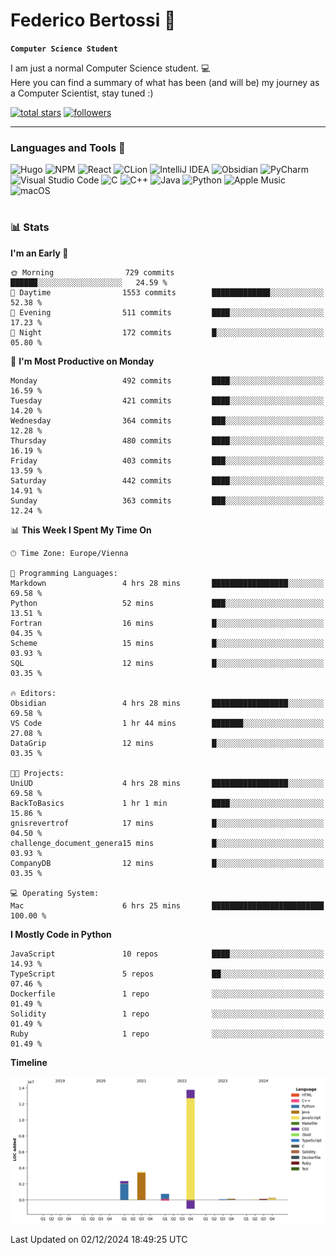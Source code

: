 # Federico Bertossi 🚀

**`Computer Science Student`**

[//]: # (Thanks to @ForrestKnight for the inspiration.)

<!-- TODO: Insert a banner image -->

I am just a normal Computer Science student. 💻 </br>
Here you can find a summary of what has been (and will be) my journey as a Computer Scientist, stay tuned :)

   <p>
      <a href="https://github.com/mrBymax?tab=repositories&sort=stargazers">
         <img alt="total stars" title="Total stars on GitHub" src="https://custom-icon-badges.demolab.com/github/stars/mrBymax?color=55960c&style=for-the-badge&labelColor=488207&logo=star"/></a>
<a href="https://github.com/mrBymax?tab=followers">
         <img alt="followers" title="Follow me on Github" src="https://custom-icon-badges.demolab.com/github/followers/mrBymax?color=236ad3&labelColor=1155ba&style=for-the-badge&logo=person-add&label=Follow&logoColor=white"/></a>
   </p>

---

<!-- TODO: Insert a GIF -->
### Languages and Tools 🧰

<!-- TODO: Change it with shields -->
![Hugo](https://img.shields.io/badge/Hugo-black.svg?style=for-the-badge&logo=Hugo)
![NPM](https://img.shields.io/badge/NPM-%23CB3837.svg?style=for-the-badge&logo=npm&logoColor=white)
![React](https://img.shields.io/badge/react-%2320232a.svg?style=for-the-badge&logo=react&logoColor=%2361DAFB)
![CLion](https://img.shields.io/badge/CLion-black?style=for-the-badge&logo=clion&logoColor=white)
![IntelliJ IDEA](https://img.shields.io/badge/IntelliJIDEA-000000.svg?style=for-the-badge&logo=intellij-idea&logoColor=white)
![Obsidian](https://img.shields.io/badge/Obsidian-%23483699.svg?style=for-the-badge&logo=obsidian&logoColor=white)
![PyCharm](https://img.shields.io/badge/pycharm-143?style=for-the-badge&logo=pycharm&logoColor=black&color=black&labelColor=green)
![Visual Studio Code](https://img.shields.io/badge/Visual%20Studio%20Code-0078d7.svg?style=for-the-badge&logo=visual-studio-code&logoColor=white)
![C](https://img.shields.io/badge/c-%2300599C.svg?style=for-the-badge&logo=c&logoColor=white)
![C++](https://img.shields.io/badge/c++-%2300599C.svg?style=for-the-badge&logo=c%2B%2B&logoColor=white)
![Java](https://img.shields.io/badge/java-%23ED8B00.svg?style=for-the-badge&logo=openjdk&logoColor=white)
![Python](https://img.shields.io/badge/python-3670A0?style=for-the-badge&logo=python&logoColor=ffdd54)
![Apple Music](https://img.shields.io/badge/Apple_Music-9933CC?style=for-the-badge&logo=apple-music&logoColor=white)
![macOS](https://img.shields.io/badge/mac%20os-000000?style=for-the-badge&logo=macos&logoColor=F0F0F0)


#

### 📊 Stats

<!-- ![My GitHub stats](https://github-readme-stats.vercel.app/api?username=mrBymax&show_icons=true&theme=dracula) -->


<!--START_SECTION:waka-->
**I'm an Early 🐤** 

```text
🌞 Morning                729 commits         ██████░░░░░░░░░░░░░░░░░░░   24.59 % 
🌆 Daytime                1553 commits        █████████████░░░░░░░░░░░░   52.38 % 
🌃 Evening                511 commits         ████░░░░░░░░░░░░░░░░░░░░░   17.23 % 
🌙 Night                  172 commits         █░░░░░░░░░░░░░░░░░░░░░░░░   05.80 % 
```
📅 **I'm Most Productive on Monday** 

```text
Monday                   492 commits         ████░░░░░░░░░░░░░░░░░░░░░   16.59 % 
Tuesday                  421 commits         ████░░░░░░░░░░░░░░░░░░░░░   14.20 % 
Wednesday                364 commits         ███░░░░░░░░░░░░░░░░░░░░░░   12.28 % 
Thursday                 480 commits         ████░░░░░░░░░░░░░░░░░░░░░   16.19 % 
Friday                   403 commits         ███░░░░░░░░░░░░░░░░░░░░░░   13.59 % 
Saturday                 442 commits         ████░░░░░░░░░░░░░░░░░░░░░   14.91 % 
Sunday                   363 commits         ███░░░░░░░░░░░░░░░░░░░░░░   12.24 % 
```


📊 **This Week I Spent My Time On** 

```text
🕑︎ Time Zone: Europe/Vienna

💬 Programming Languages: 
Markdown                 4 hrs 28 mins       █████████████████░░░░░░░░   69.58 % 
Python                   52 mins             ███░░░░░░░░░░░░░░░░░░░░░░   13.51 % 
Fortran                  16 mins             █░░░░░░░░░░░░░░░░░░░░░░░░   04.35 % 
Scheme                   15 mins             █░░░░░░░░░░░░░░░░░░░░░░░░   03.93 % 
SQL                      12 mins             █░░░░░░░░░░░░░░░░░░░░░░░░   03.35 % 

🔥 Editors: 
Obsidian                 4 hrs 28 mins       █████████████████░░░░░░░░   69.58 % 
VS Code                  1 hr 44 mins        ███████░░░░░░░░░░░░░░░░░░   27.08 % 
DataGrip                 12 mins             █░░░░░░░░░░░░░░░░░░░░░░░░   03.35 % 

🐱‍💻 Projects: 
UniUD                    4 hrs 28 mins       █████████████████░░░░░░░░   69.58 % 
BackToBasics             1 hr 1 min          ████░░░░░░░░░░░░░░░░░░░░░   15.86 % 
gnisrevertrof            17 mins             █░░░░░░░░░░░░░░░░░░░░░░░░   04.50 % 
challenge_document_genera15 mins             █░░░░░░░░░░░░░░░░░░░░░░░░   03.93 % 
CompanyDB                12 mins             █░░░░░░░░░░░░░░░░░░░░░░░░   03.35 % 

💻 Operating System: 
Mac                      6 hrs 25 mins       █████████████████████████   100.00 % 
```

**I Mostly Code in Python** 

```text
JavaScript               10 repos            ████░░░░░░░░░░░░░░░░░░░░░   14.93 % 
TypeScript               5 repos             ██░░░░░░░░░░░░░░░░░░░░░░░   07.46 % 
Dockerfile               1 repo              ░░░░░░░░░░░░░░░░░░░░░░░░░   01.49 % 
Solidity                 1 repo              ░░░░░░░░░░░░░░░░░░░░░░░░░   01.49 % 
Ruby                     1 repo              ░░░░░░░░░░░░░░░░░░░░░░░░░   01.49 % 
```



**Timeline**

![Lines of Code chart](https://raw.githubusercontent.com/mrBymax/mrBymax/main/assets/bar_graph.png)


 Last Updated on 02/12/2024 18:49:25 UTC
<!--END_SECTION:waka-->


[linkedin]: https://linkedin.com/federico-bertossi
[website]:  https://www.federicobertossi.com

</details>
